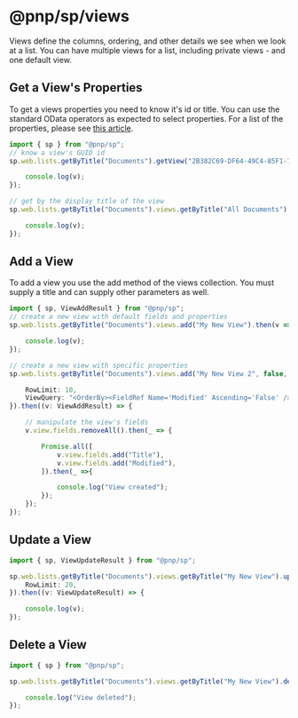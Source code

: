# @pnp/sp/views

Views define the columns, ordering, and other details we see when we look at a list. You can have multiple views for a list, including private views - and one default view.

## Get a View's Properties

To get a views properties you need to know it's id or title. You can use the standard OData operators as expected to select properties. For a list of the properties, please see [this article](https://msdn.microsoft.com/en-us/library/office/dn531433.aspx#bk_View).

```TypeScript
import { sp } from "@pnp/sp";
// know a view's GUID id
sp.web.lists.getByTitle("Documents").getView("2B382C69-DF64-49C4-85F1-70FB9CECACFE").select("Title").get().then(v => {

    console.log(v);
});

// get by the display title of the view
sp.web.lists.getByTitle("Documents").views.getByTitle("All Documents").select("Title").get().then(v => {

    console.log(v);
});
```

## Add a View

To add a view you use the add method of the views collection. You must supply a title and can supply other parameters as well.

```TypeScript
import { sp, ViewAddResult } from "@pnp/sp";
// create a new view with default fields and properties
sp.web.lists.getByTitle("Documents").views.add("My New View").then(v => {

    console.log(v);
});

// create a new view with specific properties
sp.web.lists.getByTitle("Documents").views.add("My New View 2", false, {

    RowLimit: 10,
    ViewQuery: "<OrderBy><FieldRef Name='Modified' Ascending='False' /></OrderBy>",
}).then((v: ViewAddResult) => {

    // manipulate the view's fields
    v.view.fields.removeAll().then(_ => {

        Promise.all([
            v.view.fields.add("Title"),
            v.view.fields.add("Modified"),
        ]).then(_ =>{

            console.log("View created");
        });
    });
});
```

## Update a View

```TypeScript
import { sp, ViewUpdateResult } from "@pnp/sp";

sp.web.lists.getByTitle("Documents").views.getByTitle("My New View").update({
    RowLimit: 20,
}).then((v: ViewUpdateResult) => {

    console.log(v);
});
```

## Delete a View

```TypeScript
import { sp } from "@pnp/sp";

sp.web.lists.getByTitle("Documents").views.getByTitle("My New View").delete().then(_ => {

    console.log("View deleted");
});
```
